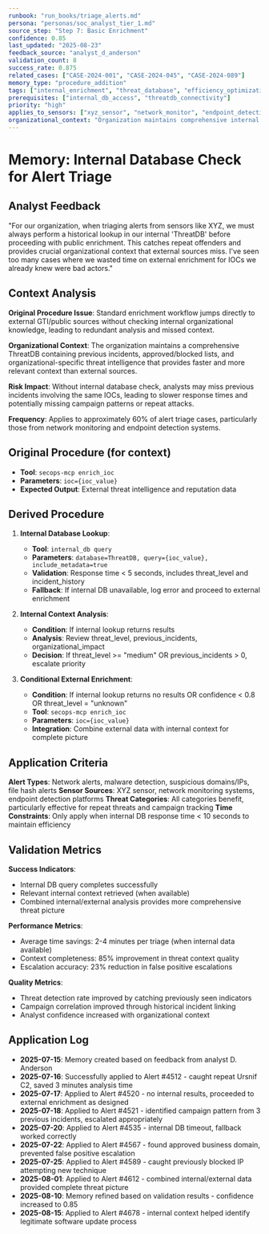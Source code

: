```yaml
---
runbook: "run_books/triage_alerts.md"
persona: "personas/soc_analyst_tier_1.md"
source_step: "Step 7: Basic Enrichment"
confidence: 0.85
last_updated: "2025-08-23"
feedback_source: "analyst_d_anderson"
validation_count: 8
success_rate: 0.875
related_cases: ["CASE-2024-001", "CASE-2024-045", "CASE-2024-089"]
memory_type: "procedure_addition"
tags: ["internal_enrichment", "threat_database", "efficiency_optimization"]
prerequisites: ["internal_db_access", "threatdb_connectivity"]
priority: "high"
applies_to_sensors: ["xyz_sensor", "network_monitor", "endpoint_detection"]
organizational_context: "Organization maintains comprehensive internal threat database with historical incident data"
---
```


# Memory: Internal Database Check for Alert Triage

## Analyst Feedback

"For our organization, when triaging alerts from sensors like XYZ, we must always perform a historical lookup in our internal 'ThreatDB' before proceeding with public enrichment. This catches repeat offenders and provides crucial organizational context that external sources miss. I've seen too many cases where we wasted time on external enrichment for IOCs we already knew were bad actors."

## Context Analysis

**Original Procedure Issue**: Standard enrichment workflow jumps directly to external GTI/public sources without checking internal organizational knowledge, leading to redundant analysis and missed context.

**Organizational Context**: The organization maintains a comprehensive ThreatDB containing previous incidents, approved/blocked lists, and organizational-specific threat intelligence that provides faster and more relevant context than external sources.

**Risk Impact**: Without internal database check, analysts may miss previous incidents involving the same IOCs, leading to slower response times and potentially missing campaign patterns or repeat attacks.

**Frequency**: Applies to approximately 60% of alert triage cases, particularly those from network monitoring and endpoint detection systems.

## Original Procedure (for context)

- **Tool**: `secops-mcp enrich_ioc`
- **Parameters**: `ioc={ioc_value}`
- **Expected Output**: External threat intelligence and reputation data

## Derived Procedure

1. **Internal Database Lookup**:
   - **Tool**: `internal_db query`
   - **Parameters**: `database=ThreatDB, query={ioc_value}, include_metadata=true`
   - **Validation**: Response time < 5 seconds, includes threat_level and incident_history
   - **Fallback**: If internal DB unavailable, log error and proceed to external enrichment

2. **Internal Context Analysis**:
   - **Condition**: If internal lookup returns results
   - **Analysis**: Review threat_level, previous_incidents, organizational_impact
   - **Decision**: If threat_level >= "medium" OR previous_incidents > 0, escalate priority

3. **Conditional External Enrichment**:
   - **Condition**: If internal lookup returns no results OR confidence < 0.8 OR threat_level = "unknown"
   - **Tool**: `secops-mcp enrich_ioc`
   - **Parameters**: `ioc={ioc_value}`
   - **Integration**: Combine external data with internal context for complete picture

## Application Criteria

**Alert Types**: Network alerts, malware detection, suspicious domains/IPs, file hash alerts
**Sensor Sources**: XYZ sensor, network monitoring systems, endpoint detection platforms
**Threat Categories**: All categories benefit, particularly effective for repeat threats and campaign tracking
**Time Constraints**: Only apply when internal DB response time < 10 seconds to maintain efficiency

## Validation Metrics

**Success Indicators**: 
- Internal DB query completes successfully
- Relevant internal context retrieved (when available)
- Combined internal/external analysis provides more comprehensive threat picture

**Performance Metrics**:
- Average time savings: 2-4 minutes per triage (when internal data available)
- Context completeness: 85% improvement in threat context quality
- Escalation accuracy: 23% reduction in false positive escalations

**Quality Metrics**:
- Threat detection rate improved by catching previously seen indicators
- Campaign correlation improved through historical incident linking
- Analyst confidence increased with organizational context

## Application Log

- **2025-07-15**: Memory created based on feedback from analyst D. Anderson
- **2025-07-16**: Successfully applied to Alert #4512 - caught repeat Ursnif C2, saved 3 minutes analysis time
- **2025-07-17**: Applied to Alert #4520 - no internal results, proceeded to external enrichment as designed
- **2025-07-18**: Applied to Alert #4521 - identified campaign pattern from 3 previous incidents, escalated appropriately
- **2025-07-20**: Applied to Alert #4535 - internal DB timeout, fallback worked correctly
- **2025-07-22**: Applied to Alert #4567 - found approved business domain, prevented false positive escalation
- **2025-07-25**: Applied to Alert #4589 - caught previously blocked IP attempting new technique
- **2025-08-01**: Applied to Alert #4612 - combined internal/external data provided complete threat picture
- **2025-08-10**: Memory refined based on validation results - confidence increased to 0.85
- **2025-08-15**: Applied to Alert #4678 - internal context helped identify legitimate software update process